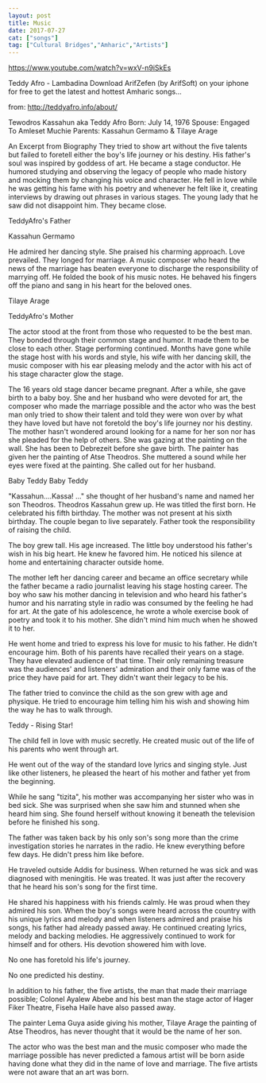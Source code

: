 ```yaml
---
layout: post
title: Music
date: 2017-07-27
cat: ["songs"]
tag: ["Cultural Bridges","Amharic","Artists"]
---
```


https://www.youtube.com/watch?v=wxV-n9iSkEs

Teddy Afro - Lambadina
Download ArifZefen (by ArifSoft) on your iphone for free to get the latest and hottest Amharic songs...

from: http://teddyafro.info/about/

Tewodros Kassahun aka Teddy Afro
Born: July 14, 1976
Spouse: Engaged To Amleset Muchie
Parents: Kassahun Germamo & Tilaye Arage

An Excerpt from Biography
They tried to show art without the five talents but failed to foretell either the boy's life journey or his destiny. His father's soul was inspired by goddess of art. He became a stage conductor. He humored studying and observing the legacy of people who made history and mocking them by changing his voice and character. He fell in love while he was getting his fame with his poetry and whenever he felt like it, creating interviews by drawing out phrases in various stages. The young lady that he saw did not disappoint him. They became close.

TeddyAfro's Father

Kassahun Germamo

He admired her dancing style. She praised his charming approach. Love prevailed. They longed for marriage. A music composer who heard the news of the marriage has beaten everyone to discharge the responsibility of marrying off. He folded the book of his music notes. He behaved his fingers off the piano and sang in his heart for the beloved ones.

Tilaye Arage

TeddyAfro's Mother

The actor stood at the front from those who requested to be the best man. They bonded through their common stage and humor. It made them to be close to each other. Stage performing continued. Months have gone while the stage host with his words and style, his wife with her dancing skill, the music composer with his ear pleasing melody and the actor with his act of his stage character glow the stage.

The 16 years old stage dancer became pregnant. After a while, she gave birth to a baby boy. She and her husband who were devoted for art, the composer who made the marriage possible and the actor who was the best man only tried to show their talent and told they were won over by what they have loved but have not foretold the boy's life journey nor his destiny. The mother hasn't wondered around looking for a name for her son nor has she pleaded for the help of others. She was gazing at the painting on the wall. She has been to Debrezeit before she gave birth. The painter has given her the painting of Atse Theodros. She muttered a sound while her eyes were fixed at the painting. She called out for her husband.

Baby Teddy
Baby Teddy

"Kassahun....Kassa! ..." she thought of her husband's name and named her son Theodros. Theodros Kassahun grew up. He was titled the first born. He celebrated his fifth birthday. The mother was not present at his sixth birthday. The couple began to live separately. Father took the responsibility of raising the child.

The boy grew tall. His age increased. The little boy understood his father's wish in his big heart. He knew he favored him. He noticed his silence at home and entertaining character outside home.

The mother left her dancing career and became an office secretary while the father became a radio journalist leaving his stage hosting career. The boy who saw his mother dancing in television and who heard his father's humor and his narrating style in radio was consumed by the feeling he had for art. At the gate of his adolescence, he wrote a whole exercise book of poetry and took it to his mother. She didn't mind him much when he showed it to her.

He went home and tried to express his love for music to his father. He didn't encourage him. Both of his parents have recalled their years on a stage. They have elevated audience of that time. Their only remaining treasure was the audiences' and listeners' admiration and their only fame was of the price they have paid for art. They didn't want their legacy to be his.

The father tried to convince the child as the son grew with age and physique. He tried to encourage him telling him his wish and showing him the way he has to walk through.

Teddy - Rising Star!

The child fell in love with music secretly. He created music out of the life of his parents who went through art.

He went out of the way of the standard love lyrics and singing style. Just like other listeners, he pleased the heart of his mother and father yet from the beginning.

While he sang "tizita", his mother was accompanying her sister who was in bed sick. She was surprised when she saw him and stunned when she heard him sing. She found herself without knowing it beneath the television before he finished his song.

The father was taken back by his only son's song more than the crime investigation stories he narrates in the radio. He knew everything before few days. He didn't press him like before.

He traveled outside Addis for business. When returned he was sick and was diagnosed with meningitis. He was treated. It was just after the recovery that he heard his son's song for the first time.

He shared his happiness with his friends calmly. He was proud when they admired his son. When the boy's songs were heard across the country with his unique lyrics and melody and when listeners admired and praise his songs, his father had already passed away. He continued creating lyrics, melody and backing melodies. He aggressively continued to work for himself and for others. His devotion showered him with love.

No one has foretold his life's journey.

No one predicted his destiny.

In addition to his father, the five artists, the man that made their marriage possible; Colonel Ayalew Abebe and his best man the stage actor of Hager Fiker Theatre, Fiseha Haile have also passed away.

The painter Lema Guya aside giving his mother, Tilaye Arage the painting of Atse Theodros, has never thought that it would be the name of her son.

The actor who was the best man and the music composer who made the marriage possible has never predicted a famous artist will be born aside having done what they did in the name of love and marriage. The five artists were not aware that an art was born.

